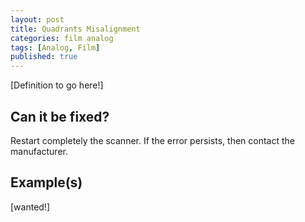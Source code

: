 ```yaml
---
layout: post
title: Quadrants Misalignment
categories: film analog
tags: [Analog, Film]
published: true
---
```


[Definition to go here!]

## Can it be fixed?

Restart completely the scanner. If the error persists, then contact the manufacturer.

## Example(s)

[wanted!]
